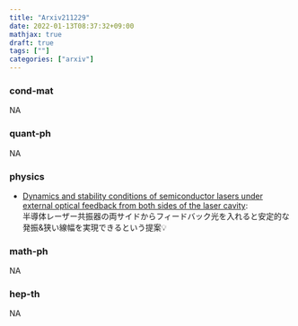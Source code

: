 ```yaml
---
title: "Arxiv211229"
date: 2022-01-13T08:37:32+09:00
mathjax: true
draft: true
tags: [""]
categories: ["arxiv"]
---
```

### cond-mat
NA


### quant-ph
NA


### physics
- [Dynamics and stability conditions of semiconductor lasers under external optical feedback from both sides of the laser cavity](https://arxiv.org/abs/2112.13895):  
半導体レーザー共振器の両サイドからフィードバック光を入れると安定的な発振&狭い線幅を実現できるという提案💡

### math-ph
NA

### hep-th
NA